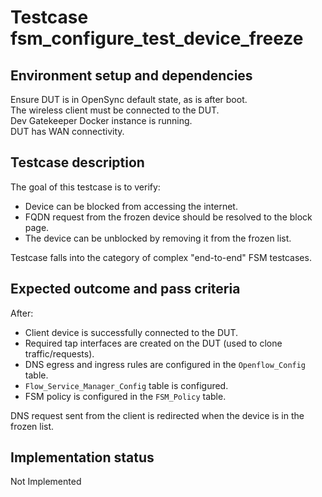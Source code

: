 # Testcase fsm_configure_test_device_freeze

## Environment setup and dependencies

Ensure DUT is in OpenSync default state, as is after boot.\
The wireless client must be connected to the DUT.\
Dev
Gatekeeper Docker instance is running.\
DUT has WAN connectivity.

## Testcase description

The goal of this testcase is to verify:

- Device can be blocked from accessing the internet.
- FQDN request from the frozen device should be resolved to the block page.
- The device can be unblocked by removing it from the frozen list.

Testcase falls into the category of complex "end-to-end" FSM testcases.

## Expected outcome and pass criteria

After:

- Client device is successfully connected to the DUT.
- Required tap interfaces are created on the DUT (used to clone traffic/requests).
- DNS egress and ingress rules are configured in the `Openflow_Config` table.
- `Flow_Service_Manager_Config` table is configured.
- FSM policy is configured in the `FSM_Policy` table.

DNS request sent from the client is redirected when the device is in the frozen list.

## Implementation status

Not Implemented
